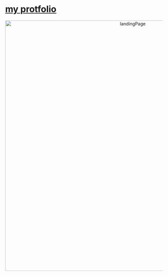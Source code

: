 # [my protfolio](/)
<div align="center">
  <img src="./dist/imag/projects/landingPage.jpg" alt="landingPage" width="800px">
</div>
